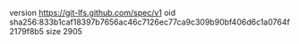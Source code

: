 version https://git-lfs.github.com/spec/v1
oid sha256:833b1caf18397b7656ac46c7126ec77ca9c309b90bf406d6c1a0764f2179f8b5
size 2905
